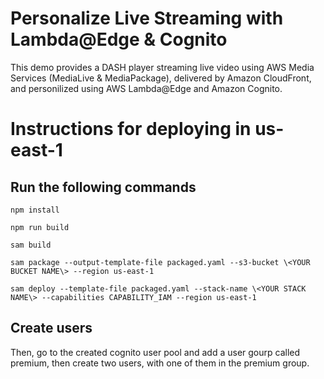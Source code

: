 # Personalize Live Streaming with Lambda@Edge & Cognito

This demo provides a DASH player streaming live video using AWS Media Services (MediaLive & MediaPackage), delivered by Amazon CloudFront, and personilized using AWS Lambda@Edge and Amazon Cognito. 

# Instructions for deploying in us-east-1

## Run the following commands
```
npm install

npm run build

sam build 

sam package --output-template-file packaged.yaml --s3-bucket \<YOUR BUCKET NAME\> --region us-east-1
  
sam deploy --template-file packaged.yaml --stack-name \<YOUR STACK NAME\> --capabilities CAPABILITY_IAM --region us-east-1
```
## Create users

Then, go to the created cognito user pool and add a user gourp called premium, then create two users, with one of them in the premium group.
